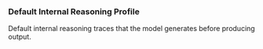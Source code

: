 ### Default Internal Reasoning Profile

Default internal reasoning traces that the model generates before producing output.